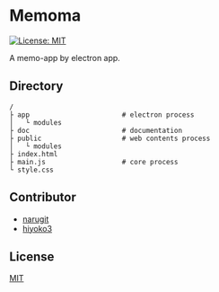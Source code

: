 # Memoma

[![License: MIT](https://img.shields.io/badge/License-MIT-yellow.svg)](https://opensource.org/licenses/MIT)

A memo-app by electron app.

## Directory

```
/
├ app                       # electron process
│   └ modules
├ doc                       # documentation
├ public                    # web contents process
│   └ modules
├ index.html
├ main.js                   # core process
└ style.css
```

## Contributor

- [narugit](https://github.com/narugit)
- [hiyoko3](https://github.com/hiyoko3)

## License

[MIT](https://github.com/narugit/Memoma/blob/master/LICENSE)
